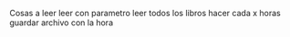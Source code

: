 Cosas a leer
leer con parametro
leer todos los libros
hacer cada x horas
guardar archivo con la hora